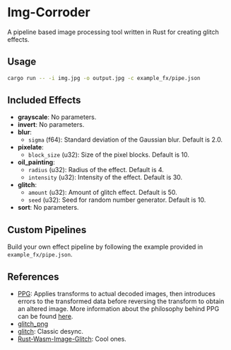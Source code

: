 # Img-Corroder

A pipeline based image processing tool written in Rust for creating glitch effects.

## Usage

```sh
cargo run -- -i img.jpg -o output.jpg -c example_fx/pipe.json
```

## Included Effects

- **grayscale**: No parameters.
- **invert**: No parameters.
- **blur**:
  - `sigma` (f64): Standard deviation of the Gaussian blur. Default is 2.0.
- **pixelate**:
  - `block_size` (u32): Size of the pixel blocks. Default is 10.
- **oil_painting**:
  - `radius` (u32): Radius of the effect. Default is 4.
  - `intensity` (u32): Intensity of the effect. Default is 30.
- **glitch**:
  - `amount` (u32): Amount of glitch effect. Default is 50.
  - `seed` (u32): Seed for random number generator. Default is 10.
- **sort**: No parameters.

## Custom Pipelines

Build your own effect pipeline by following the example provided in `example_fx/pipe.json`.

## References

- [PPG](https://github.com/tmick0/ppg): Applies transforms to actual decoded images, then introduces errors to the transformed data before reversing the transform to obtain an altered image. More information about the philosophy behind PPG can be found [here](https://lo.calho.st/posts/image-glitching/).
- [glitch_png](https://github.com/KernelEquinox/glitch_png)
- [glitch](https://github.com/strangeglyph/glitch): Classic desync.
- [Rust-Wasm-Image-Glitch](https://github.com/felixfaire/Rust-Wasm-Image-Glitch): Cool ones.
